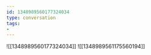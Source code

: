 ```yaml
---
id: 1348989560177324034
type: conversation
tags:
- 
---
```

![[1348989560177324034]]
![[1348989561175560194]]

